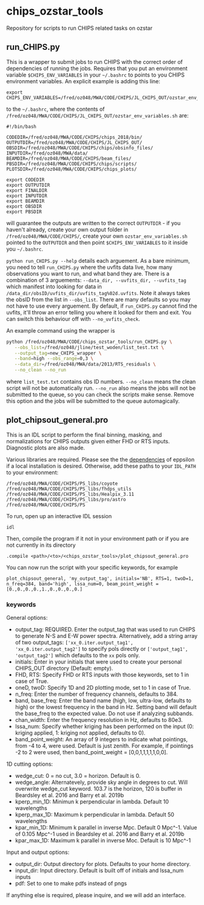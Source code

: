 # chips_ozstar_tools
Repository for scripts to run CHIPS related tasks on ozstar

## run_CHIPS.py
This is a wrapper to submit jobs to run CHIPS with the correct order of dependencies of running the jobs. Requires that you put an environment variable `$CHIPS_ENV_VARIABLES` in your `~/.bashrc` to points to you CHIPS environment variables. An explicit example is adding this line:

```
export CHIPS_ENV_VARIABLES=/fred/oz048/MWA/CODE/CHIPS/JL_CHIPS_OUT/ozstar_env_variables.sh
```
to the `~/.bashrc`, where the contents of `/fred/oz048/MWA/CODE/CHIPS/JL_CHIPS_OUT/ozstar_env_variables.sh` are:

```
#!/bin/bash

CODEDIR=/fred/oz048/MWA/CODE/CHIPS/chips_2018/bin/
OUTPUTDIR=/fred/oz048/MWA/CODE/CHIPS/JL_CHIPS_OUT/
OBSDIR=/fred/oz048/MWA/CODE/CHIPS/chips/obsinfo_files/
INPUTDIR=/fred/oz048/MWA/data/
BEAMDIR=/fred/oz048/MWA/CODE/CHIPS/beam_files/
PBSDIR=/fred/oz048/MWA/CODE/CHIPS/chips/scripts/
PLOTSDIR=/fred/oz048/MWA/CODE/CHIPS/chips_plots/

export CODEDIR
export OUTPUTDIR
export FINALDIR
export INPUTDIR
export BEAMDIR
export OBSDIR
export PBSDIR
```
will guarantee the outputs are written to the correct `OUTPUTDIR` - if you haven't already, create your own output folder in `/fred/oz048/MWA/CODE/CHIPS/`, create your own `ozstar_env_variables.sh` pointed to the `OUTPUTDIR` and then point `$CHIPS_ENV_VARIABLES` to it inside you `~/.bashrc`.

`python run_CHIPS.py --help` details each arguement. As a bare minimum, you need to tell `run_CHIPS.py` where the uvfits data live, how many observations you want to run, and what band they are. There is a combination of 3 arguements: `--data_dir, --uvfits_dir, --uvfits_tag` which manifest into looking for data in `/data_dir/obsID/uvfits_dir/uvfits_tag%02d.uvfits`.  Note it always takes the obsID from the list in `--obs_list`. There are many defaults so you may not have to use every arguement. By default, if `run_CHIPS.py` cannot find the uvfits, it'll throw an error telling you where it looked for them and exit. You can switch this behaviour off with `--no_uvfits_check`.

An example command using the wrapper is

```sh
python /fred/oz048/MWA/CODE/chips_ozstar_tools/run_CHIPS.py \
   --obs_list=/fred/oz048/jline/test_woden/list_test.txt \
   --output_tag=new_CHIPS_wrapper \
   --band=high --obs_range=0,3 \
   --data_dir=/fred/oz048/MWA/data/2013/RTS_residuals \
   --no_clean --no_run
```
where `list_test.txt` contains obs ID numbers. `--no_clean` means the clean script will not be automatically run. `--no_run` also means the jobs will not be submitted to the queue, so you can check the scripts make sense. Remove this option and the jobs will be submitted to the queue automagically.



## plot_chipsout_general.pro  

This is an IDL script to perform the final binning, masking, and normalizations for CHIPS outputs given either FHD or RTS inputs. Diagnostic plots are also made.

Various libraries are required. Please see the the [dependencies](https://github.com/EoRImaging/eppsilon#dependencies) of eppsilon if a local installation is desired. Otherwise, add these paths to your `IDL_PATH` to your environment:
```
/fred/oz048/MWA/CODE/CHIPS/PS_libs/coyote
/fred/oz048/MWA/CODE/CHIPS/PS_libs/fhdps_utils
/fred/oz048/MWA/CODE/CHIPS/PS_libs/Healpix_3.11
/fred/oz048/MWA/CODE/CHIPS/PS_libs/pro/astro
/fred/oz048/MWA/CODE/CHIPS/PS
```

To run, open up an interactive IDL session   
```
idl
```

Then, compile the program if it not in your environment path or if you are not currently in its directory  
```
.compile <path>/<to>/<chips_ozstar_tools>/plot_chipsout_general.pro
```

You can now run the script with your specific keywords, for example   
```
plot_chipsout_general, 'my_output_tag', initials='NB', RTS=1, twoD=1, n_freq=384, band='high', lssa_num=0, beam_point_weight = [0.,0.,0.,0.,1.,0.,0.,0.,0.]
```

### keywords

General options:   
* output_tag: REQUIRED. Enter the output_tag that was used to run CHIPS to generate N-S and E-W power spectra. Alternatively, add a string array of two output_tags: `['xx_0.iter.output_tag1', 'xx_0.iter.output_tag2']` to specify pols directly or `['output_tag1', 'output_tag2']` which defaults to the `xx` pols only.
* initials: Enter in your initials that were used to create your personal CHIPS_OUT directory (Default: empty).   
* FHD, RTS: Specify FHD or RTS inputs with those keywords, set to 1 in case of True.   
* oneD, twoD: Specify 1D and 2D plotting mode, set to 1 in case of True.   
* n_freq: Enter the number of frequency channels, defaults to 384.   
* band, base_freq: Enter the band name (high, low, ultra-low, defaults to high) or the lowest frequency in the band in Hz. Setting band will default the base_freq to the expected value. Do not use if analyzing subbands.   
* chan_width: Enter the frequency resolution in Hz, defaults to 80e3.   
* lssa_num: Specify whether kriging has been performed on the input (0: kriging applied, 1: kriging not applied, defaults to 0).   
* band_point_weight: An array of 9 integers to indicate what pointings, from -4 to 4, were used. Default is just zenith. For example, if pointings -2 to 2 were used, then band_point_weight = [0,0,1,1,1,1,1,0,0].  

1D cutting options:    
* wedge_cut: 0 = no cut, 3.0 = horizon. Default is 0.   
* wedge_angle: Alternatevely, provide sky angle in degrees to cut. Will overwrite wedge_cut keyword. 103.7 is the horizon, 120 is buffer in Beardsley et al. 2016 and Barry et al. 2019b 
* kperp_min_1D: Minimun k perpendicular in lambda. Default 10 wavelengths 
* kperp_max_1D: Maximum k perpendicular in lambda. Default 50 wavelengths 
* kpar_min_1D: Minimum k parallel in inverse Mpc. Default 0 Mpc^-1. Value of 0.105 Mpc^-1 used in Beardsley et al. 2016 and Barry et al. 2019b   
* kpar_max_1D: Maximum k parallel in inverse Moc. Default is 10 Mpc^-1    

Input and output options:    
* output_dir: Output directory for plots. Defaults to your home directory.
* input_dir: Input directory. Default is built off of initials and lssa_num inputs  
* pdf: Set to one to make pdfs instead of pngs   

If anything else is required, please inquire, and we will add an interface.
